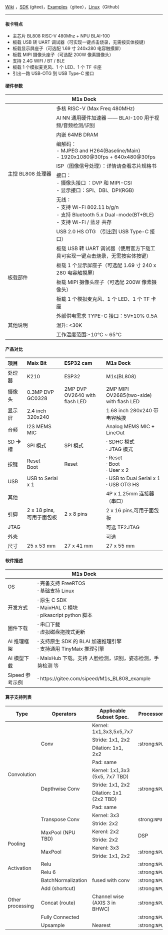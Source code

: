 [Wiki](https://wiki.sipeed.com/hardware/zh/maix/m1s/m1s_dock.html) ，[SDK](https://gitee.com/sipeed/M1s_BL808_SDK) (gitee)，[Examples](https://gitee.com/sipeed/M1s_BL808_example)（gitee），[Linux](https://github.com/sipeed/M1s_BL808_Linux_SDK)（Github）

---

#### 板卡特点

- 主芯片 BL808 RISC-V 480Mhz + NPU BLAI-100
- 板载 USB 转 UART 调试器（可实现一键点击烧录，无需按实体按键）
- 板载显示屏座子（可选配 1.69 寸 240x280 电容触摸屏）
- 板载 MIPI 摄像头座子（可选配 200W 像素摄像头）
- 支持 2.4G WIFI / BT / BLE
- 板载 1 个模拟麦克风、1 个 LED、1 个 TF 卡座
- 引出一路 USB-OTG 到 USB Type-C 接口

#### 硬件参数

<table>
    <thead>
        <tr>
            <th colspan="2"> M1s Dock </th>   
        </tr>
    </thead>
    <tbody>
    <tr>    
        <td rowspan="9" style="white-space:nowrap">主控 BL808 处理器</td>
    </tr>
    <tr>
        <td>多核 RISC-V (Max Freq 480MHz)</td>
    </tr>
    <tr>
        <td>AI NN 通用硬件加速器 —— BLAI-100 用于视频/音频检测/识别</td>
    </tr>
    <tr>
        <td>内嵌 64MB DRAM</td>
    </tr>
    <tr>
        <td>编解码：<br>- MJPEG and H264(Baseline/Main)<br>- 1920x1080@30fps + 640x480@30fps
        </td>
    </tr>
    <tr>
        <td>ISP（图像信号处理）：详情请查看芯片规格书</td>
    </tr>
    <tr>
        <td>接口：<br>- 摄像头接口 ：DVP 和 MIPI-CSI<br>- 显示接口：SPI、DBI、DPI(RGB)</td>
    </tr>
    <tr>
        <td>无线：<br>- 支持 Wi-Fi 802.11 b/g/n<br>- 支持 Bluetooth 5.x Dual-mode(BT+BLE)<br>- 支持 Wi-Fi / 蓝牙 共存</td>
    </tr>
    <tr>
      <td>USB 2.0 HS OTG （引出到 USB Type-C 接口）</td>
    </tr>
    <tr>    
        <td rowspan="5" style="white-space:nowrap"> 板载部件 </td>
    </tr>
    <tr>
        <td>板载 USB 转 UART 调试器（使用官方下载工具可实现一键点击烧录，无需按实体按键）</td>
    </tr>
    <tr>
        <td>板载 1 个显示屏座子（可选配 1.69 寸 240 x 280 电容触摸屏）</td>
    </tr>
    <tr>
        <td>板载 MIPI 摄像头座子（可选配 200W 像素摄像头）</td>
    </tr>
    <tr>
        <td>板载 1 个模拟麦克风、1 个 LED、1 个 TF 卡座 </td>
    </tr>
    <tr>    
        <td rowspan="5" style="white-space:nowrap"> 其他说明 </td>
    </tr>
    <tr>
        <td>外部供电需求 TYPE-C 接口：5V±10% 0.5A</td>
    </tr>
    <tr>
        <td>温升: &lt;30K</td>
    </tr>
    <tr>
        <td>工作温度范围:-10℃ ~ 65℃</td>
    </tr>
    </tbody>    
</table>

#### 产品对比

<table>
<thead>
<tr>
  <th style="text-align:left">项目</th>
  <th style="text-align:left">Maix Bit</th>
  <th style="text-align:left">ESP32 cam</th>
  <th style="text-align:left">M1s Dock</th>
</tr>
</thead>
<tbody>
<tr>
  <td style="text-align:left">处理器</td>
  <td style="text-align:left">K210</td>
  <td style="text-align:left">ESP32</td>
  <td style="text-align:left">M1s(BL808)</td>
</tr>
<tr>
  <td style="text-align:left">摄像头</td>
  <td style="text-align:left">0.3MP DVP GC0328</td>
  <td style="text-align:left">2MP DVP OV2640 with flash LED</td>
  <td style="text-align:left">2MP MIPI OV2685(two-side) with flash LED</td>
</tr>
<tr>
  <td style="text-align:left">显示屏</td>
  <td style="text-align:left">2.4 inch 320x240</td>
  <td style="text-align:left"></td>
  <td style="text-align:left">1.68 inch 280x240 带电容触摸</td>
</tr>
<tr>
  <td style="text-align:left">音频</td>
  <td style="text-align:left">I2S MEMS MIC</td>
  <td style="text-align:left"></td>
  <td style="text-align:left">Analog MEMS MIC + LineOut</td>
</tr>
<tr>
  <td style="text-align:left">SD 卡槽</td>
  <td style="text-align:left">SPI 模式</td>
  <td style="text-align:left">SPI 模式</td>
  <td style="text-align:left">· SDHC 模式 <br>· JTAG 模式</td>
</tr>
<tr>
  <td style="text-align:left">按键</td>
  <td style="text-align:left">Reset <br> Boot</td>
  <td style="text-align:left">Reset</td>
  <td style="text-align:left">· Reset <br>· Boot <br>· User x 2</td>
</tr>
<tr>
  <td style="text-align:left">USB</td>
  <td style="text-align:left">USB to Serial x 1</td>
  <td style="text-align:left"></td>
  <td style="text-align:left">· USB to Dual Serial x 1 <br>· USB OTG HS</td>
</tr>
<tr>
  <td style="text-align:left">其他</td>
  <td style="text-align:left"></td>
  <td style="text-align:left"></td>
  <td style="text-align:left">4P x 1.25mm 连接器（串口）</td>
</tr>
<tr>
  <td style="text-align:left">引脚</td>
  <td style="text-align:left">2 x 18 pins,可用于面包板</td>
  <td style="text-align:left">2 x 8 pins</td>
  <td style="text-align:left">2 x 16 pins,可用于面包板</td>
</tr>
<tr>
  <td style="text-align:left">JTAG</td>
  <td style="text-align:left"></td>
  <td style="text-align:left"></td>
  <td style="text-align:left">可选 TF2JTAG</td>
</tr>
<tr>
  <td style="text-align:left">外壳</td>
  <td style="text-align:left"></td>
  <td style="text-align:left"></td>
  <td style="text-align:left">可选</td>
</tr>
<tr>
  <td style="text-align:left">尺寸</td>
  <td style="text-align:left">25 x 53 mm</td>
  <td style="text-align:left">27 x 41 mm</td>
  <td style="text-align:left">27 x 55 mm</td>
</tr>
</tbody>
</table>

#### 软件描述

<table>
    <thead>
        <tr>
            <th colspan="2"> M1s Dock </th>   
        </tr>
    </thead>
    <tbody>
        <tr>
          <td>OS</td>
          <td>· 完备支持 FreeRTOS<br>· 基础支持 Linux</td>
        </tr>
        <tr>
          <td>开发方式</td>
          <td>· 原生 C SDK<br>· MaixHAL C 模块<br>· pikascript python 脚本</td>
        </tr>
        <tr>
          <td>固件下载</td>
          <td>· 串口下载<br>· 虚拟磁盘拖拽式更新</td>
        </tr>
        <tr>
          <td>AI 推理框架</td>
          <td>· 支持原生 SDK 的 BLAI 加速推理引擎<br>· 支持通用 TinyMaix 推理引擎</td>
        </tr>
        <tr>
          <td>AI 模型下载</td>
          <td>· <a herf="https://maixhub.com/">MaixHub</a> 下载。支持 人脸检测，识别，姿态检测，手势检测 等</td>
        </tr>
        <tr>
          <td>Sipeed 参考示例</td>
          <td>· https://gitee.com/sipeed/M1s_BL808_example</td>
        </tr>
    </tbody>
</table>

#### 算子支持列表

<table>
<thead>
<tr>
  <th>Type</th>
  <th>Operators</th>
  <th>Applicable Subset Spec.</th>
  <th>Processor</th>
</tr>
</thead>
<tbody>
<tr>
  <td rowspan="10">Convolution</td>
  <td rowspan="4">Conv </td>
  <td>Kernel: 1x1,3x3,5x5,7x7</td>
  <td rowspan="4">:strong:<code>NPU</code></td>
</tr>
<tr>
  <td>Stride: 1x1, 2x2</td>
</tr>
<tr>
  <td>Dilation: 1x1, 2x2</td>
</tr>
<tr>
  <td>Pad: same</td>
</tr>
<tr>
  <td rowspan="4">Depthwise Conv</td>
  <td>Kernel: 1x1,3x3 (5x5, 7x7 TBD)</td>
  <td rowspan="4">:strong:<code>NPU</code></td>
</tr>
<tr>
  <td>Stride: 1x1, 2x2</td>
</tr>
<tr>
  <td>Dilation: 1x1 (2x2 TBD)</td>
</tr>
<tr>
  <td>Pad: same</td>
</tr>
<tr>
  <td rowspan="2">Transpose Conv</td>
  <td>Kernel: 3x3</td>
  <td rowspan="2">strong:<code>NPU</code></td>
</tr>
<tr>
  <td>Stride: 2x2</td>
</tr>
<tr>
  <td rowspan="4">Pooling</td>
  <td rowspan="2">MaxPool (NPU TBD)</td>
  <td>Kerenl: 2x2</td>
  <td rowspan="2">DSP</td>
</tr>
<tr>
  <td>Stride: 2x2</td>
</tr>
<tr>
  <td rowspan="2">MaxPool</td>
  <td>Kerenl: 3x3</td>
  <td rowspan="2">:strong:<code>NPU</code></td>
</tr>
<tr>
  <td>Stride: 1x1, 2x2</td>
</tr>
<tr>
  <td rowspan="2">Activation</td>
  <td>Relu</td>
  <td></td>
  <td>:strong:<code>NPU</code></td>
</tr>
<tr>
  <td>Relu 6</td>
  <td></td>
  <td>:strong:<code>NPU</code></td>
</tr>
<tr>
  <td rowspan="5">Other processing</td>
  <td>BatchNormalization</td>
  <td>fused with conv</td>
  <td>:strong:<code>NPU</code></td>
</tr>
<tr>
  <td>Add (shortcut)</td>
  <td></td>
  <td>:strong:<code>NPU</code></td>
</tr>
<tr>
  <td>Concat (route)</td>
  <td>Channel wise (AXIS 3 in BHWC)</td>
  <td>:strong:<code>NPU</code></td>
</tr>
<tr>
  <td>Fully Connected</td>
  <td></td>
  <td>:strong:<code>NPU</code></td>
</tr>
<tr>
  <td>Upsample</td>
  <td>Nearest</td>
  <td>:strong:<code>NPU</code></td>
</tr>
</tbody>
</table>